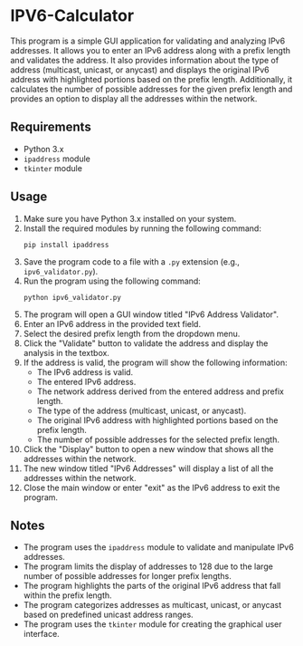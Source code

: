 # IPV6-Calculator

This program is a simple GUI application for validating and analyzing IPv6 addresses. It allows you to enter an IPv6 address along with a prefix length and validates the address. It also provides information about the type of address (multicast, unicast, or anycast) and displays the original IPv6 address with highlighted portions based on the prefix length. Additionally, it calculates the number of possible addresses for the given prefix length and provides an option to display all the addresses within the network.

## Requirements

- Python 3.x
- `ipaddress` module
- `tkinter` module

## Usage

1. Make sure you have Python 3.x installed on your system.
2. Install the required modules by running the following command:
   ```shell
   pip install ipaddress
   ```
3. Save the program code to a file with a `.py` extension (e.g., `ipv6_validator.py`).
4. Run the program using the following command:
   ```shell
   python ipv6_validator.py
   ```
5. The program will open a GUI window titled "IPv6 Address Validator".
6. Enter an IPv6 address in the provided text field.
7. Select the desired prefix length from the dropdown menu.
8. Click the "Validate" button to validate the address and display the analysis in the textbox.
9. If the address is valid, the program will show the following information:
   - The IPv6 address is valid.
   - The entered IPv6 address.
   - The network address derived from the entered address and prefix length.
   - The type of the address (multicast, unicast, or anycast).
   - The original IPv6 address with highlighted portions based on the prefix length.
   - The number of possible addresses for the selected prefix length.
10. Click the "Display" button to open a new window that shows all the addresses within the network.
11. The new window titled "IPv6 Addresses" will display a list of all the addresses within the network.
12. Close the main window or enter "exit" as the IPv6 address to exit the program.

## Notes

- The program uses the `ipaddress` module to validate and manipulate IPv6 addresses.
- The program limits the display of addresses to 128 due to the large number of possible addresses for longer prefix lengths.
- The program highlights the parts of the original IPv6 address that fall within the prefix length.
- The program categorizes addresses as multicast, unicast, or anycast based on predefined unicast address ranges.
- The program uses the `tkinter` module for creating the graphical user interface.

